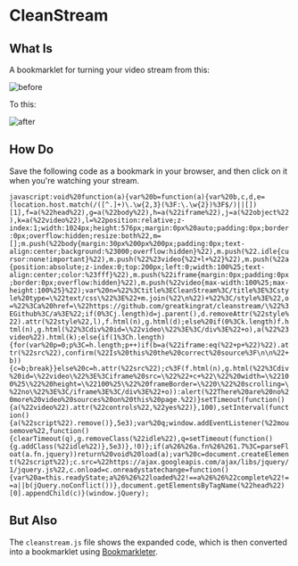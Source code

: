 # CleanStream

## What Is

A bookmarklet for turning your video stream from this:

![before](https://i.imgur.com/DgADIWB.jpg)

To this:

![after](https://i.imgur.com/pV8C73h.jpg)

## How Do

Save the following code as a bookmark in your browser, and then click on it when you're watching your stream.

`javascript:void%20function(a){var%20b=function(a){var%20b,c,d,e=(location.host.match(/([^.]+)\.\w{2,3}(%3F:\.\w{2})%3F$/)||[])[1],f=a(%22head%22),g=a(%22body%22),h=a(%22iframe%22),j=a(%22object%22),k=a(%22video%22),l=%22position:relative;z-index:1;width:1024px;height:576px;margin:0px%20auto;padding:0px;border:0px;overflow:hidden;resize:both%22,m=[];m.push(%22body{margin:30px%200px%200px;padding:0px;text-align:center;background:%23000;overflow:hidden}%22),m.push(%22.idle{cursor:none!important}%22),m.push(%22%23video{%22+l+%22}%22),m.push(%22a{position:absolute;z-index:0;top:200px;left:0;width:100%25;text-align:center;color:%23fff}%22),m.push(%22iframe{margin:0px;padding:0px;border:0px;overflow:hidden}%22),m.push(%22video{max-width:100%25;max-height:100%25}%22);var%20n=%22%3Ctitle%3ECleanStream%3C/title%3E%3Cstyle%20type=\%22text/css\%22%3E%22+m.join(%22\n%22)+%22%3C/style%3E%22,o=%22%3Ca%20href=\%22https://github.com/greatkingrat/cleanstream/\%22%3EGithub%3C/a%3E%22;if(0%3Cj.length)d=j.parent(),d.removeAttr(%22style%22).attr(%22style%22,l),f.html(n),g.html(d);else%20if(0%3Ck.length)f.html(n),g.html(%22%3Cdiv%20id=\%22video\%22%3E%3C/div%3E%22+o),a(%22%23video%22).html(k);else{if(1%3Ch.length){for(var%20p=0;p%3C=h.length;p++)if(b=a(%22iframe:eq(%22+p+%22)%22).attr(%22src%22),confirm(%22Is%20this%20the%20correct%20source%3F\n\n%22+b)){c=b;break}}else%20c=h.attr(%22src%22);c%3F(f.html(n),g.html(%22%3Cdiv%20id=\%22video\%22%3E%3Ciframe%20src=\%22%22+c+%22\%22%20width=\%22100%25\%22%20height=\%22100%25\%22%20frameBorder=\%220\%22%20scrolling=\%22no\%22%3E%3C/iframe%3E%3C/div%3E%22+o)):alert(%22There%20are%20no%20more%20video%20sources%20on%20this%20page.%22)}setTimeout(function(){a(%22video%22).attr(%22controls%22,%22yes%22)},100),setInterval(function(){a(%22script%22).remove()},5e3);var%20q;window.addEventListener(%22mousemove%22,function(){clearTimeout(q),g.removeClass(%22idle%22),q=setTimeout(function(){g.addClass(%22idle%22)},5e3)},!0)};if(a%26%26a.fn%26%261.7%3C=parseFloat(a.fn.jquery))return%20void%20load(a);var%20c=document.createElement(%22script%22);c.src=%22https://ajax.googleapis.com/ajax/libs/jquery/1/jquery.js%22,c.onload=c.onreadystatechange=function(){var%20a=this.readyState;a%26%26%22loaded%22!==a%26%26%22complete%22!==a||b(jQuery.noConflict())},document.getElementsByTagName(%22head%22)[0].appendChild(c)}(window.jQuery);`

## But Also

The `cleanstream.js` file shows the expanded code, which is then converted into a bookmarklet using [Bookmarkleter](https://chriszarate.github.io/bookmarkleter/).
